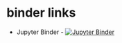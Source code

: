 # binder links
* Jupyter Binder - [![Jupyter Binder](https://mybinder.org/badge_logo.svg)](https://mybinder.org/v2/gh/Hemasivakumar89/R-machine-learning-assignment/main?urlpath=lab)


